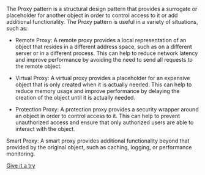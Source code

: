 The Proxy pattern is a structural design pattern that provides a surrogate or placeholder for another object in order to
control access to it or add additional functionality. The Proxy pattern is useful in a variety of situations, such as:

- Remote Proxy: A remote proxy provides a local representation of an object that resides in a different address space,
  such as on a different server or in a different process. This can help to reduce network latency and improve
  performance by avoiding the need to send all requests to the remote object.


- Virtual Proxy: A virtual proxy provides a placeholder for an expensive object that is only created when it is actually
  needed. This can help to reduce memory usage and improve performance by delaying the creation of the object until it
  is actually needed.


- Protection Proxy: A protection proxy provides a security wrapper around an object in order to control access to it.
  This can help to prevent unauthorized access and ensure that only authorized users are able to interact with the
  object.

Smart Proxy: A smart proxy provides additional functionality beyond that provided by the original object, such as
caching, logging, or performance monitoring.

[Give it a try](./../../../../../../../test/java/io/barblin/patterns/structural/proxy/ProxyTest.java)